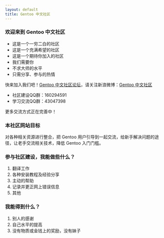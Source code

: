 ```yaml
---
layout: default
title: Gentoo 中文社区
---
```


### 欢迎来到 Gentoo 中文社区

- 这是一个一穷二白的社区
- 这是一个充满希望的社区
- 这是一个期待你加入的社区
- 我们需要你
- 不求大师的水平
- 只需分享、参与的热情

快来加入我们吧！[Gentoo 中文社区论坛](http://www.gentoo.org.cn/forums)，请关注新浪微博：[Gentoo 中文社区](http://weibo.com/gentoocn/)

- 社区建设QQ群：160294591
- 学习交流QQ群：43047398

更多交流方式正在完善中！

### 本社区网站目标

对各种相关资源进行整合，把 Gentoo 用户引导到一起交流，给新手解决问题的途径，让老手交流相关技术，降低 Gentoo 入门门槛。

### 参与社区建设，我能做些什么？

1. 翻译工作
2. 各种安装教程及经验分享
3. 主动的帮助
4. 记录并更正网上错误信息
5. 其他

### 我能得到什么？
1. 别人的感谢
2. 自己水平的提高
3. 没有物质或金钱上的奖励，没有妹子


